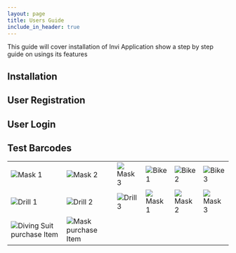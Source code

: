 ```yaml
---
layout: page
title: Users Guide
include_in_header: true
---
```


This guide will cover installation of Invi Application show a step by step guide on usings its features


## Installation

## User Registration

## User Login

## Test Barcodes


<table class="tables" >
<tr>
<td><img src="../images/mask1.gif"/>Mask 1</td>
<td><img src="../images/mask2.gif"/>Mask 2</td>
<td><img src="../images/mask3.gif"/>Mask 3</td>
<td><img src="../images/bike1.gif"/>Bike 1</td>
<td><img src="../images/bike2.gif"/>Bike 2</td>
<td><img src="../images/bike3.gif"/>Bike 3</td>
</tr>
<tr>
<td><img src="../images/drill1.gif"/>Drill 1</td>
<td><img src="../images/drill2.gif"/>Drill 2</td>
<td><img src="../images/drill3.gif"/>Drill 3</td>
<td><img src="../images/mask1.gif"/>Mask 1</td>
<td><img src="../images/mask2.gif"/>Mask 2</td>
<td><img src="../images/mask3.gif"/>Mask 3</td>
</tr>
<tr>
<td><img src="../images/divingsuit.gif"/>Diving Suit purchase Item</td>
<td><img src="../images/headp.gif"/>Mask purchase Item</td></td>
<td></td>
</tr>
</table>
